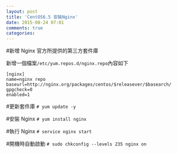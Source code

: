 ```yaml
---
layout: post
title: 'CentOS6.5 安裝Nginx'
date: 2015-08-24 07:01
comments: true
categories: 
---
```

#新增 Nginx 官方所提供的第三方套件庫

新增一個檔案`/etc/yum.repos.d/nginx.repo`內容如下
```config /etc/yum.repos.d/nginx.repo
[nginx]
name=nginx repo
baseurl=http://nginx.org/packages/centos/$releasever/$basearch/
gpgcheck=0
enabled=1
```

#更新套件庫
`# yum update -y`

#安裝 Nginx
`# yum install nginx`

#執行 Nginx
`# service nginx start`

#開機時自動啟動
`# sudo chkconfig --levels 235 nginx on`
